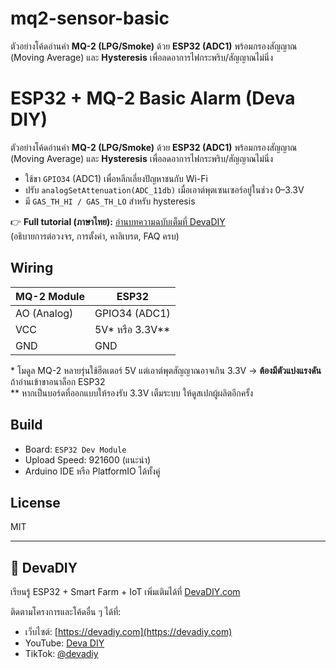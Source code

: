 # mq2-sensor-basic
ตัวอย่างโค้ดอ่านค่า **MQ-2 (LPG/Smoke)** ด้วย **ESP32 (ADC1)** พร้อมกรองสัญญาณ (Moving Average) และ **Hysteresis** เพื่อลดอาการไฟกระพริบ/สัญญาณไม่นิ่ง

# ESP32 + MQ-2 Basic Alarm (Deva DIY)

ตัวอย่างโค้ดอ่านค่า **MQ-2 (LPG/Smoke)** ด้วย **ESP32 (ADC1)** พร้อมกรองสัญญาณ (Moving Average) และ **Hysteresis** เพื่อลดอาการไฟกระพริบ/สัญญาณไม่นิ่ง

- ใช้ขา `GPIO34` (ADC1) เพื่อหลีกเลี่ยงปัญหาชนกับ Wi-Fi
- ปรับ `analogSetAttenuation(ADC_11db)` เมื่อเอาต์พุตเซนเซอร์อยู่ในช่วง 0–3.3V
- มี `GAS_TH_HI / GAS_TH_LO` สำหรับ hysteresis

👉 **Full tutorial (ภาษาไทย):** [อ่านบทความฉบับเต็มที่ DevaDIY](https://www.devadiy.com/esp32-mq2/)  
(อธิบายการต่อวงจร, การตั้งค่า, คาลิเบรต, FAQ ครบ)

## Wiring
| MQ-2 Module | ESP32        |
|-------------|--------------|
| AO (Analog) | GPIO34 (ADC1)|
| VCC         | 5V* หรือ 3.3V** |
| GND         | GND          |

\* โมดูล MQ-2 หลายรุ่นใช้ฮีตเตอร์ 5V แต่เอาต์พุตสัญญาณอาจเกิน 3.3V → **ต้องมีตัวแบ่งแรงดัน** ถ้าอ่านเข้าขาอนาล็อก ESP32  
\** หากเป็นบอร์ดที่ออกแบบให้รองรับ 3.3V เต็มระบบ ให้ดูสเปกผู้ผลิตอีกครั้ง

## Build
- Board: `ESP32 Dev Module`
- Upload Speed: 921600 (แนะนำ)
- Arduino IDE หรือ PlatformIO ได้ทั้งคู่

## License
MIT

---
## 🌱 DevaDIY
เรียนรู้ ESP32 + Smart Farm + IoT เพิ่มเติมได้ที่ [DevaDIY.com](https://devadiy.com)

ติดตามโครงการและโค้ดอื่น ๆ ได้ที่:
- เว็บไซต์: [https://devadiy.com](https://devadiy.com)
- YouTube: [Deva DIY](https://youtube.com/@devadiy)
- TikTok: [@devadiy](https://www.tiktok.com/@devadiy)
